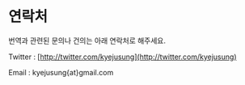 # 연락처

번역과 관련된 문의나 건의는 아래 연락처로 해주세요.

Twitter : [http://twitter.com/kyejusung](http://twitter.com/kyejusung)

Email : kyejusung{at}gmail.com

